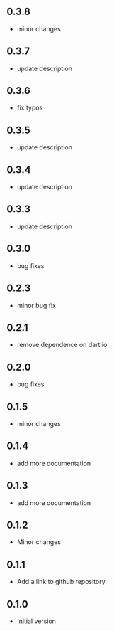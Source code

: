 ## 0.3.8

- minor changes

## 0.3.7

- update description

## 0.3.6

- fix typos

## 0.3.5

- update description

## 0.3.4

- update description

## 0.3.3

- update description

## 0.3.0

- bug fixes

## 0.2.3

- minor bug fix

## 0.2.1

- remove dependence on dart:io

## 0.2.0

- bug fixes

## 0.1.5

- minor changes

## 0.1.4

- add more documentation

## 0.1.3

- add more documentation

## 0.1.2

- Minor changes

## 0.1.1

- Add a link to github repository

## 0.1.0

- Initial version
